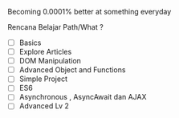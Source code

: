 Becoming 0.0001% better at something everyday

Rencana Belajar Path/What ?

- [ ] Basics
- [ ] Explore Articles
- [ ] DOM Manipulation 
- [ ] Advanced Object and Functions
- [ ] Simple Project
- [ ] ES6
- [ ] Asynchronous , AsyncAwait dan AJAX
- [ ] Advanced Lv 2